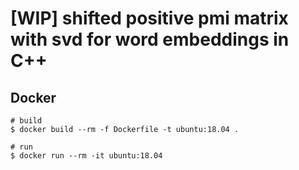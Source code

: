 # [WIP] shifted positive pmi matrix with svd for word embeddings in C++

## Docker  
```
# build
$ docker build --rm -f Dockerfile -t ubuntu:18.04 .

# run
$ docker run --rm -it ubuntu:18.04
```
